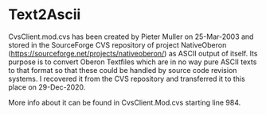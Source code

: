 # Text2Ascii

CvsClient.mod.cvs has been created by Pieter Muller on 25-Mar-2003 and stored in the SourceForge CVS repository of project NativeOberon (https://sourceforge.net/projects/nativeoberon/) as ASCII output of itself. Its purpose is to convert Oberon Textfiles which are in no way pure ASCII texts to that format so that these could be handled by source code revision systems. I recovered it from the CVS repository and transferred it to this place on 29-Dec-2020.

More info about it can be found in CvsClient.Mod.cvs starting line 984.